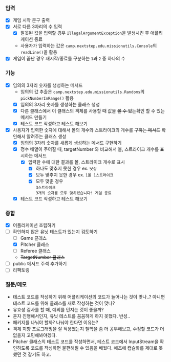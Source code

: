 ### 입력
- [x] 게임 시작 문구 출력
- [x] 서로 다른 3자리의 수 입력
  - [x] 잘못된 값을 입력할 경우 `IllegalArgumentException`을 발생시킨 후 애플리케이션 종료
  - 사용자가 입력하는 값은 `camp.nextstep.edu.missionutils.Console`의 `readLine()`을 활용
- [x] 게임이 끝난 경우 재시작/종료를 구분하는 `1`과 `2` 중 하나의 수

### 기능
- [x] 임의의 3자리 숫자를 생성하는 메서드
    - 임의의 값 추출은 `camp.nextstep.edu.missionutils.Randoms`의 `pickNumberInRange()` 활용
    - [x] 임의의 3자리 숫자를 생성하는 클래스 생성
    - [x] 다른 클래스에서 이 클래스의 객체를 사용할 때 값을 ~~볼 수 있는~~확인 할 수 있는 메서드 만들기
    - [x] 테스트 코드 작성하고 테스트 해보기
- [x] 사용자가 입력한 숫자에 대해서 볼의 개수와 스트라이크의 개수를 ~~구하는 메서드~~ 확인해서 알려주는 클래스 생성
  - [x] 임의의 3자리 숫자를 새롭게 생성하는 메서드 구현하기
  - [x] 정수 배열이 주어질 때, targetNumber 와 비교해서 볼, 스트라이크 개수를 표시하는 메서드
    - [x] 입력한 수에 대한 결과를 볼, 스트라이크 개수로 표시
      - [x] 하나도 맞추지 못한 경우 ex. `낫싱`
      - [x] 모두 맞추지 못한 경우 ex. `1볼 1스트라이크`
      - [x] 모두 맞춘 경우</br>
        `3스트라이크`</br>
        `3개의 숫자를 모두 맞히셨습니다! 게임 종료`
  - [x] 테스트 코드 작성하고 테스트 해보기

### 종합
- [x] 어플리케이션 조립하기
- [ ] 확인하지 않은 유닛 테스트가 있는지 검토하기
  - [ ] Game 클래스
  - [x] Pitcher 클래스
  - [ ] Referee 클래스
  - ~~TargetNumber 클래스~~
- [ ] public 메서드 주석 추가하기
- [ ] 리팩토링

### 질문/메모
- 테스트 코드를 작성하기 위해 어플리케이션의 코드가 늘어나는 것이 맞나..? 아니면 테스트 코드를 위해 클래스를 새로 작성하는 것이 맞나?
- 유효성 검사를 할 때, 예외를 던지는 것이 좋을까?
- 혼자 진행해서인지, 유닛 테스트를 꼼꼼하게 하지 못했다. 반성..
- 패키지를 나눠야 할까? 나눠야 한다면 이유는?
- 객체 지향 프로그래밍을 잘 적용했는지 철학을 좀 더 공부해보고, 수정할 코드가 더 없을지 고민해봐야겠다.
- Pitcher 클래스의 테스트 코드를 작성하면서, 테스트 코드에서 InputStream을 확인하도록 코드를 작성하면 불편해질 수 있음을 배웠다. 애초에 캡슐화를 제대로 못 했던 것 같기도 하고.